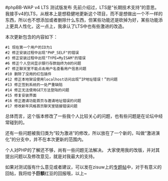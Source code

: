 #phpBB-WAP v4 LTS 测试版发布
先前介绍过，LTS是“长期技术支持”的意思。
我接手v4的LTS，从根本上是想稳健地更新这个项目，而不是想做出一个不一样的东西，所以也不想添加或者删除什么东西，但某些功能还是砍掉为好，某些功能添上更具人性化，这一点上，我承认了LTS中也有些激进的改造。

本次更新包含的内容如下：

    #1 现在第一个用户的ID为1
    #2 修正安装过程中出现"PHP_SELF"的错误
    #3 修正安装过程中出现"TYPE=MyISAM"的错误
    #6 修正个人空间显示银行存款始终为0的问题
    #7 修正聊天室不能点击用户名查看用户信息问题
    #10 删除了没用的红包插件
    #12 修正本地架设使用localhost访问出现“IP地址错误！”的问题
    #13 修正签到系统的一处严重缺陷
    #14 修正无法使用GET方法登陆的问题
    #15 修复安装界面
    #16 修正邀请功能首页与邀请地址错误的问题
    #17 修改新年风格首页聊天室链接错误问题


总体而言，这个版本修改了一些我个人比较关心的问题，也有些问题是在论坛中经常碰到的。

还有一些问题被我归类为“较为激进”的修改，所以放在了一个新的，叫做“激进演化”的分支中，并不在本次更新的范围内。

个人对PHP的了解还不够，尚有一些问题无法解决。
大家使用我的改版，并对其提出问题以及修改意见，就是对我最大的支持。

如果对测试版有什么意见或者建议，可以发在zisuw上的[专题帖](http://zisuw.com/viewtopic.php?p=24720)中，对于有意义的回帖，我将给予**巨额**红豆的回报哦，以上~
